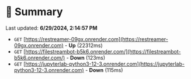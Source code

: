 # 📖 Summary
Last updated: **6/29/2024, 2:14:57 PM**

- `GET` [https://restreamer-09gx.onrender.com](https://restreamer-09gx.onrender.com) - **Up** (22312ms)
- `GET` [https://filestreambot-b5k6.onrender.com/](https://filestreambot-b5k6.onrender.com/) - **Down** (123ms)
- `GET` [https://jupyterlab-python3-12-3.onrender.com](https://jupyterlab-python3-12-3.onrender.com) - **Down** (115ms)
